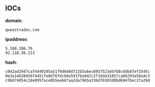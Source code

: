 
## IOCs

__domain__:

```text
qweastradoc.com
```
__ipaddress__:

```text
5.188.206.76
92.118.36.213
```
__hash__:

```text
c042ad2947caf4449295a51f9d640d722b5a6ec6957523ebf68cddb87ef3545c
0e3a14638456f4451fe8d76fdc04e591fba942c2f16da31857ca66293a58a4c3
c9b874d54c18e895face055eeb6faa2da7965a336d70303d0bd6047bec27a29d
```